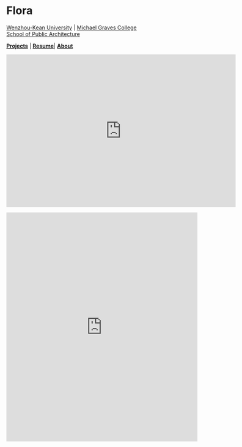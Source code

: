 # Flora

[Wenzhou-Kean University](https://wku.edu.cn/) | [Michael Graves College<br/>
School of Public Architecture](http://design.wku.edu.cn/)<br/>

**[Projects](https://ZMRFlora.github.io/Portfolio/Projects)** | **[Resume](https://github.com/ZMRFlora/Portfolio/raw/main/Files/Mengru's%20Resume.pdf)**| **[About](https://ZMRFlora.github.io/Portfolio/About)** 

<iframe width="600" height="400" allowfullscreen style="border-style:none;" src="https://cdn.pannellum.org/2.5/pannellum.htm#panorama=https%3A//zmrflora.github.io/Portfolio/Images/21-Spring/rep-photosphere.jpg&autoLoad=true"></iframe>

<embed src="https://drive.google.com/viewerng/
viewer?embedded=true&url=https://github.com/ZMRFlora/Portfolio/raw/main/Files/Mengru's%20Resume.pdf" width="500" height="600">
